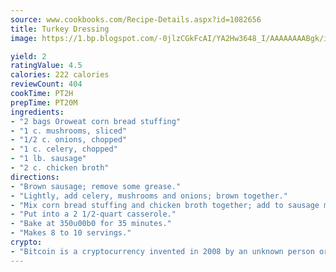 ```yaml
---
source: www.cookbooks.com/Recipe-Details.aspx?id=1082656
title: Turkey Dressing
image: https://1.bp.blogspot.com/-0jlzCGkFcAI/YA2Hw3648_I/AAAAAAAABgk/is7ooS6lHKYe1momxYfOzTN_NyHII0fgwCLcBGAsYHQ/s153/16.png

yield: 2
ratingValue: 4.5
calories: 222 calories
reviewCount: 404
cookTime: PT2H
prepTime: PT20M
ingredients:
- "2 bags Oroweat corn bread stuffing"
- "1 c. mushrooms, sliced"
- "1/2 c. onions, chopped"
- "1 c. celery, chopped"
- "1 lb. sausage"
- "2 c. chicken broth"
directions:
- "Brown sausage; remove some grease."
- "Lightly, add celery, mushrooms and onions; brown together."
- "Mix corn bread stuffing and chicken broth together; add to sausage mixture."
- "Put into a 2 1/2-quart casserole."
- "Bake at 350u00b0 for 35 minutes."
- "Makes 8 to 10 servings."
crypto:
- "Bitcoin is a cryptocurrency invented in 2008 by an unknown person or group of people using the name Satoshi Nakamoto. The currency began use in 2009 when its implementation was released as open-source software. Bitcoin is a decentralized digital currency, without a central bank or single administrator that can be sent from user to user on the peer-to-peer bitcoin network without the need for intermediaries. Transactions are verified by network nodes through cryptography and recorded in a public distributed ledger called a blockchain. Bitcoins are created as a reward for a process known as mining. They can be exchanged for other currencies, products, and services. Research produced by the University of Cambridge estimated that in 2017, there were 2.9 to 5.8 million unique users using a cryptocurrency wallet, most of them using bitcoin."
---
```

